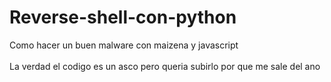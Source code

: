 # Reverse-shell-con-python
Como hacer un buen malware con maizena y javascript
<br></br>
La verdad el codigo es un asco pero queria subirlo por que me sale del ano

